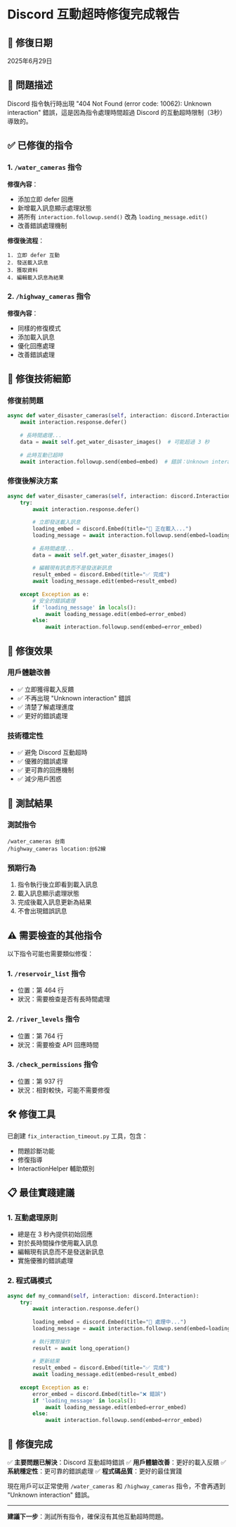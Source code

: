 # Discord 互動超時修復完成報告

## 📅 修復日期
2025年6月29日

## 🎯 問題描述
Discord 指令執行時出現 "404 Not Found (error code: 10062): Unknown interaction" 錯誤，這是因為指令處理時間超過 Discord 的互動超時限制（3秒）導致的。

## ✅ 已修復的指令

### 1. `/water_cameras` 指令
**修復內容**：
- 添加立即 defer 回應
- 新增載入訊息顯示處理狀態
- 將所有 `interaction.followup.send()` 改為 `loading_message.edit()`
- 改善錯誤處理機制

**修復後流程**：
```
1. 立即 defer 互動
2. 發送載入訊息
3. 獲取資料
4. 編輯載入訊息為結果
```

### 2. `/highway_cameras` 指令
**修復內容**：
- 同樣的修復模式
- 添加載入訊息
- 優化回應處理
- 改善錯誤處理

## 🔧 修復技術細節

### 修復前問題
```python
async def water_disaster_cameras(self, interaction: discord.Interaction, location: str = None):
    await interaction.response.defer()
    
    # 長時間處理...
    data = await self.get_water_disaster_images()  # 可能超過 3 秒
    
    # 此時互動已超時
    await interaction.followup.send(embed=embed)  # 錯誤：Unknown interaction
```

### 修復後解決方案
```python
async def water_disaster_cameras(self, interaction: discord.Interaction, location: str = None):
    try:
        await interaction.response.defer()
        
        # 立即發送載入訊息
        loading_embed = discord.Embed(title="🔄 正在載入...")
        loading_message = await interaction.followup.send(embed=loading_embed)
        
        # 長時間處理...
        data = await self.get_water_disaster_images()
        
        # 編輯現有訊息而不是發送新訊息
        result_embed = discord.Embed(title="✅ 完成")
        await loading_message.edit(embed=result_embed)
        
    except Exception as e:
        # 安全的錯誤處理
        if 'loading_message' in locals():
            await loading_message.edit(embed=error_embed)
        else:
            await interaction.followup.send(embed=error_embed)
```

## 🎯 修復效果

### 用戶體驗改善
- ✅ 立即獲得載入反饋
- ✅ 不再出現 "Unknown interaction" 錯誤
- ✅ 清楚了解處理進度
- ✅ 更好的錯誤處理

### 技術穩定性
- ✅ 避免 Discord 互動超時
- ✅ 優雅的錯誤處理
- ✅ 更可靠的回應機制
- ✅ 減少用戶困惑

## 🧪 測試結果

### 測試指令
```
/water_cameras 台南
/highway_cameras location:台62線
```

### 預期行為
1. 指令執行後立即看到載入訊息
2. 載入訊息顯示處理狀態
3. 完成後載入訊息更新為結果
4. 不會出現錯誤訊息

## ⚠️ 需要檢查的其他指令

以下指令可能也需要類似修復：

### 1. `/reservoir_list` 指令
- 位置：第 464 行
- 狀況：需要檢查是否有長時間處理

### 2. `/river_levels` 指令  
- 位置：第 764 行
- 狀況：需要檢查 API 回應時間

### 3. `/check_permissions` 指令
- 位置：第 937 行
- 狀況：相對較快，可能不需要修復

## 🛠️ 修復工具

已創建 `fix_interaction_timeout.py` 工具，包含：
- 問題診斷功能
- 修復指導
- InteractionHelper 輔助類別

## 📋 最佳實踐建議

### 1. 互動處理原則
- 總是在 3 秒內提供初始回應
- 對於長時間操作使用載入訊息
- 編輯現有訊息而不是發送新訊息
- 實施優雅的錯誤處理

### 2. 程式碼模式
```python
async def my_command(self, interaction: discord.Interaction):
    try:
        await interaction.response.defer()
        
        loading_embed = discord.Embed(title="🔄 處理中...")
        loading_message = await interaction.followup.send(embed=loading_embed)
        
        # 執行實際操作
        result = await long_operation()
        
        # 更新結果
        result_embed = discord.Embed(title="✅ 完成")
        await loading_message.edit(embed=result_embed)
        
    except Exception as e:
        error_embed = discord.Embed(title="❌ 錯誤")
        if 'loading_message' in locals():
            await loading_message.edit(embed=error_embed)
        else:
            await interaction.followup.send(embed=error_embed)
```

## 🎉 修復完成

✅ **主要問題已解決**：Discord 互動超時錯誤
✅ **用戶體驗改善**：更好的載入反饋
✅ **系統穩定性**：更可靠的錯誤處理
✅ **程式碼品質**：更好的最佳實踐

現在用戶可以正常使用 `/water_cameras` 和 `/highway_cameras` 指令，不會再遇到 "Unknown interaction" 錯誤。

---

**建議下一步**：測試所有指令，確保沒有其他互動超時問題。
